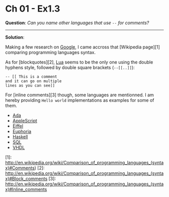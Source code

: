Ch 01 - Ex1.3
=============

**Question**:  *Can you name other languages that use `--` for comments?*

---------------------

**Solution**:

Making a few research on [Google](https://www.google.bf/search?q=programming+languages+comments&oq=programming+languages+comments&aqs=chrome.0.69i57j69i59j69i60j69i62l2.4971j0&sourceid=chrome&ie=UTF-8), I came accross that [Wikipedia page][1] comparing programming languages syntax.

As for [blockquotes][2], [Lua](http://www.lua.org) seems to be the only one using the double hyphens style, followed by double square brackets (`--[[..]]`):

    -- [[ This is a comment 
    and it can go on multiple
    lines as you can see]]

For [inline comments][3] though, some languages are mentionned. I am hereby providing `Hello world` implementations as examples for some of them.

* [Ada](ada.adb)
* [AppleScript](applescript.scpt)
* [Eiffel](eiffel.e)
* [Euphoria](euphoria.e)
* [Haskell](haskell.hs)
* [SQL](sql.sql)
* [VHDL](vhdl.vhd)

[1]: http://en.wikipedia.org/wiki/Comparison_of_programming_languages_(syntax)#Comments)
[2]: http://en.wikipedia.org/wiki/Comparison_of_programming_languages_(syntax)#Block_comments
[3]: http://en.wikipedia.org/wiki/Comparison_of_programming_languages_(syntax)#Inline_comments